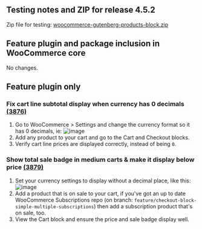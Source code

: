 ## Testing notes and ZIP for release 4.5.2

Zip file for testing: [woocommerce-gutenberg-products-block.zip](https://github.com/woocommerce/woocommerce-gutenberg-products-block/files/6028194/woocommerce-gutenberg-products-block.zip)

## Feature plugin and package inclusion in WooCommerce core

No changes.

## Feature plugin only

### Fix cart line subtotal display when currency has 0 decimals [(3876)](https://github.com/woocommerce/woocommerce-gutenberg-products-block/pull/3876)

1. Go to WooCommerce > Settings and change the currency format so it has 0 decimals, ie:
   ![image](https://user-images.githubusercontent.com/3616980/108694932-fae92d00-74ff-11eb-8ab5-d2038527ea98.png)
2. Add any product to your cart and go to the Cart and Checkout blocks.
3. Verify cart line prices are displayed correctly, instead of being `0`.


### Show total sale badge in medium carts & make it display below price [(3879)](https://github.com/woocommerce/woocommerce-gutenberg-products-block/pull/3879)

1. Set your currency settings to display without a decimal place, like this: ![image](https://user-images.githubusercontent.com/3616980/108694932-fae92d00-74ff-11eb-8ab5-d2038527ea98.png)
1. Add a product that is on sale to your cart, if you've got an up to date WooCommerce Subscriptions repo (on branch: `feature/checkout-block-simple-multiple-subscriptions`) then add a subscription product that's on sale, too.
2. View the Cart block and ensure the price and sale badge display well.
